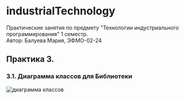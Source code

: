 # industrialTechnology
Практические занятия по предмету "Технологии индустриального программирования" 1 семестр.  
Автор: Балуева Мария, ЭФМО-02-24

## Практика 3. 
### 3.1. Диаграмма классов для Библиотеки  

![диаграмма классов](https://github.com/user-attachments/assets/87330e69-fe9e-4e89-8d56-851d5124c38d)  
